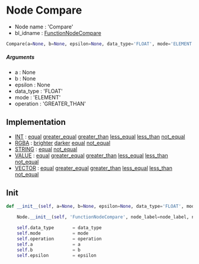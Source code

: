 # Node Compare

- Node name : 'Compare'
- bl_idname : [FunctionNodeCompare](https://docs.blender.org/api/current/bpy.types.FunctionNodeCompare.html)


``` python
Compare(a=None, b=None, epsilon=None, data_type='FLOAT', mode='ELEMENT', operation='GREATER_THAN', node_label=None, node_color=None, **kwargs)
```
##### Arguments

- a : None
- b : None
- epsilon : None
- data_type : 'FLOAT'
- mode : 'ELEMENT'
- operation : 'GREATER_THAN'

## Implementation

- [INT](/docs/GeoNodes/socket_INT.md) : [equal](/docs/GeoNodes/socket_INT.md#equal) [greater_equal](/docs/GeoNodes/socket_INT.md#greater_equal) [greater_than](/docs/GeoNodes/socket_INT.md#greater_than) [less_equal](/docs/GeoNodes/socket_INT.md#less_equal) [less_than](/docs/GeoNodes/socket_INT.md#less_than) [not_equal](/docs/GeoNodes/socket_INT.md#not_equal)
- [RGBA](/docs/GeoNodes/socket_RGBA.md) : [brighter](/docs/GeoNodes/socket_RGBA.md#brighter) [darker](/docs/GeoNodes/socket_RGBA.md#darker) [equal](/docs/GeoNodes/socket_RGBA.md#equal) [not_equal](/docs/GeoNodes/socket_RGBA.md#not_equal)
- [STRING](/docs/GeoNodes/socket_STRING.md) : [equal](/docs/GeoNodes/socket_STRING.md#equal) [not_equal](/docs/GeoNodes/socket_STRING.md#not_equal)
- [VALUE](/docs/GeoNodes/socket_VALUE.md) : [equal](/docs/GeoNodes/socket_VALUE.md#equal) [greater_equal](/docs/GeoNodes/socket_VALUE.md#greater_equal) [greater_than](/docs/GeoNodes/socket_VALUE.md#greater_than) [less_equal](/docs/GeoNodes/socket_VALUE.md#less_equal) [less_than](/docs/GeoNodes/socket_VALUE.md#less_than) [not_equal](/docs/GeoNodes/socket_VALUE.md#not_equal)
- [VECTOR](/docs/GeoNodes/socket_VECTOR.md) : [equal](/docs/GeoNodes/socket_VECTOR.md#equal) [greater_equal](/docs/GeoNodes/socket_VECTOR.md#greater_equal) [greater_than](/docs/GeoNodes/socket_VECTOR.md#greater_than) [less_equal](/docs/GeoNodes/socket_VECTOR.md#less_equal) [less_than](/docs/GeoNodes/socket_VECTOR.md#less_than) [not_equal](/docs/GeoNodes/socket_VECTOR.md#not_equal)

## Init

``` python
def __init__(self, a=None, b=None, epsilon=None, data_type='FLOAT', mode='ELEMENT', operation='GREATER_THAN', node_label=None, node_color=None, **kwargs):

    Node.__init__(self, 'FunctionNodeCompare', node_label=node_label, node_color=node_color, **kwargs)

    self.data_type       = data_type
    self.mode            = mode
    self.operation       = operation
    self.a               = a
    self.b               = b
    self.epsilon         = epsilon
```
